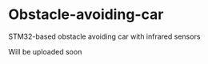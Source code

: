 # Obstacle-avoiding-car
STM32-based obstacle avoiding car with infrared sensors

Will be uploaded soon
